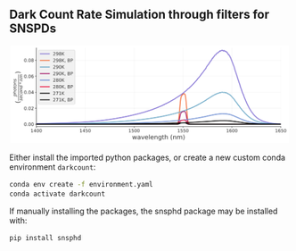 
## Dark Count Rate Simulation through filters for SNSPDs

<!-- put in the image  -->
<p align="center">
  <img src="./figs/SimFinal.svg" width="500" />
</p>


Either install the imported python packages, or create a new custom conda environment `darkcount`:

```bash
conda env create -f environment.yaml
conda activate darkcount
```


If manually installing the packages, the snsphd package may be installed with:
    
```bash
pip install snsphd
```